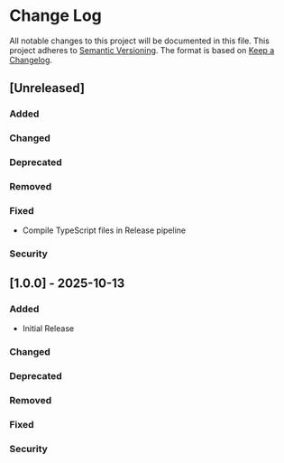 # Change Log

All notable changes to this project will be documented in this file.
This project adheres to [Semantic Versioning](https://semver.org/).
The format is based on [Keep a Changelog](https://keepachangelog.com/).

## [Unreleased]

### Added
### Changed
### Deprecated
### Removed
### Fixed
- Compile TypeScript files in Release pipeline
### Security

## [1.0.0] - 2025-10-13

### Added
- Initial Release
### Changed
### Deprecated
### Removed
### Fixed
### Security
